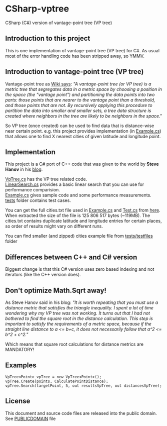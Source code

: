 # CSharp-vptree
CSharp (C#) version of vantage-point tree (VP tree)

## Introduction to this project
This is one implementation of vantage-point tree (VP tree) for C#. As usual most of the error handling code has been stripped away, so YMMV.

## Introduction to vantage-point tree (VP tree)
Vantage-point tree as [Wiki says](https://en.wikipedia.org/wiki/Vantage-point_tree): *"A vantage-point tree (or VP tree) is a metric tree that segregates data in a metric space by choosing a position in the space (the "vantage point") and partitioning the data points into two parts: those points that are nearer to the vantage point than a threshold, and those points that are not. By recursively applying this procedure to partition the data into smaller and smaller sets, a tree data structure is created where neighbors in the tree are likely to be neighbors in the space."*

So VP tree (once created) can be used to find data that is distance-wise near certain point. e.g. this project provides implementation (in [Example.cs](https://github.com/mcraiha/CSharp-vptree/blob/master/example/Example.cs)) that allows one to find X nearest cities of given latitude and longitude point.

## Implementation
This project is a C# port of C++ code that was given to the world by **Steve Hanov** in his [blog](http://stevehanov.ca/blog/index.php?id=130). 

[VpTree.cs](https://github.com/mcraiha/CSharp-vptree/blob/master/src/VpTree.cs) has the VP tree related code.  
[LinearSearch.cs](https://github.com/mcraiha/CSharp-vptree/blob/master/example/LinearSearch.cs) provides a basic linear search that you can use for performance comparision.  
[Example.cs](https://github.com/mcraiha/CSharp-vptree/blob/master/exapmle/Example.cs) gives sample code and some performance measurements.  
[tests](https://github.com/mcraiha/CSharp-vptree/blob/master/tests) folder contains test cases.  

You can get the full cities.txt file used in [Example.cs](https://github.com/mcraiha/CSharp-vptree/blob/master/Example.cs) and [Test.cs](https://github.com/mcraiha/CSharp-vptree/blob/master/Test.cs) from [here](http://stevehanov.ca/blog/cities.txt.gz). When extracted the size of the file is 125 806 517 bytes (~119MB). The cities.txt contains duplicate latitude and longitude entries for certain places, so order of results might vary on different runs.

You can find smaller (and zipped) cities example file from [tests/testfiles](tests/testfiles) folder

## Differences between C++ and C# version
Biggest change is that this C# version uses zero based indexing and not iterators (like the C++ version does).

## Don't optimize Math.Sqrt away!
As Steve Hanov said in his blog: *"It is worth repeating that you must use a distance metric that satisfies the triangle inequality. I spent a lot of time wondering why my VP tree was not working. It turns out that I had not bothered to find the square root in the distance calculation. This step is important to satisfy the requirements of a metric space, because if the straight line distance to a <= b+c, it does not necessarily follow that a^2 <= b^2 + c^2."*

Which means that square root calculations for distance metrics are MANDATORY!

## Examples
```
VpTree<Point> vpTree = new VpTree<Point>();
vpTree.Create(points, CalculatePointDistance);
vpTree.Search(targetPoint, 5, out resultsVpTree, out distancesVpTree);
```

## License
This document and source code files are released into the public domain. See [PUBLICDOMAIN](PUBLICDOMAIN) file

